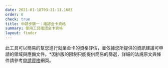 ```yaml
---
date: 2021-01-18T03:31:11.168Z
order: 0
check: true
title: 申請步驟一：確認金卡資格
summary: 使用工具確認金卡資格
layout: finder
---
```

此工具可以簡易的幫您進行就業金卡的資格評估，並依據您所提供的資訊建議可申請的領域與應備文件。*因排版的限制只能提供簡易的篩選，詳細的法規原文與條件請參考[申請資格](https://goldcard.nat.gov.tw/zh/qualification/)網頁。
